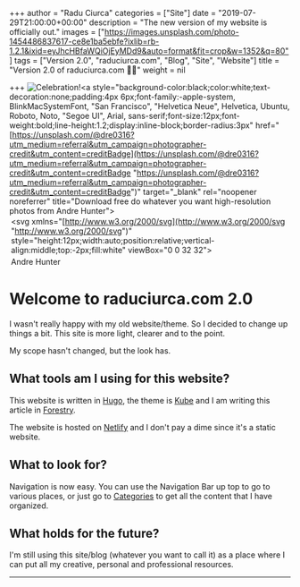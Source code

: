 +++
author = "Radu Ciurca"
categories = ["Site"]
date = "2019-07-29T21:00:00+00:00"
description = "The new version of my website is officially out."
images = ["https://images.unsplash.com/photo-1454486837617-ce8e1ba5ebfe?ixlib=rb-1.2.1&ixid=eyJhcHBfaWQiOjEyMDd9&auto=format&fit=crop&w=1352&q=80"]
tags = ["Version 2.0", "raduciurca.com", "Blog", "Site", "Website"]
title = "Version 2.0 of raduciurca.com 🎉🎉"
weight = nil

+++
![Celebration!](https://images.unsplash.com/photo-1454486837617-ce8e1ba5ebfe?ixlib=rb-1.2.1&ixid=eyJhcHBfaWQiOjEyMDd9&auto=format&fit=crop&w=1000&q=80 "Radu Ciurca | New version!")<a style="background-color:black;color:white;text-decoration:none;padding:4px 6px;font-family:-apple-system, BlinkMacSystemFont, "San Francisco", "Helvetica Neue", Helvetica, Ubuntu, Roboto, Noto, "Segoe UI", Arial, sans-serif;font-size:12px;font-weight:bold;line-height:1.2;display:inline-block;border-radius:3px" href="[https://unsplash.com/@dre0316?utm_medium=referral&utm_campaign=photographer-credit&utm_content=creditBadge](https://unsplash.com/@dre0316?utm_medium=referral&utm_campaign=photographer-credit&utm_content=creditBadge "https://unsplash.com/@dre0316?utm_medium=referral&utm_campaign=photographer-credit&utm_content=creditBadge")" target="_blank" rel="noopener noreferrer" title="Download free do whatever you want high-resolution photos from Andre Hunter"><span style="display:inline-block;padding:2px 3px"><svg xmlns="[http://www.w3.org/2000/svg](http://www.w3.org/2000/svg "http://www.w3.org/2000/svg")" style="height:12px;width:auto;position:relative;vertical-align:middle;top:-2px;fill:white" viewBox="0 0 32 32"><title>unsplash-logo</title><path d="M10 9V0h12v9H10zm12 5h10v18H0V14h10v9h12v-9z"></path></svg></span><span style="display:inline-block;padding:2px 3px">Andre Hunter</span></a>

# Welcome to raduciurca.com 2.0

I wasn't really happy with my old website/theme. So I decided to change up things a bit. This site is more light, clearer and to the point.

My scope hasn't changed, but the look has.

## What tools am I using for this website?

This website is written in [Hugo](https://gohugo.io/ "Hugo link"), the theme is [Kube](https://github.com/jeblister/kube "Kube theme link") and I am writing this article in [Forestry](https://forestry.io/ "Forestry CMS").

The website is hosted on [Netlify](https://www.netlify.com/ "Netlify host") and I don't pay a dime since it's a static website.

## What to look for?

Navigation is now easy. You can use the Navigation Bar up top to go to various places, or just go to [Categories](https://raduciurca.com/categories "Categories | Radu Ciurca") to get all the content that I have organized.

## What holds for the future?

I'm still using this site/blog (whatever you want to call it) as a place where I can put all my creative, personal and professional resources.

***